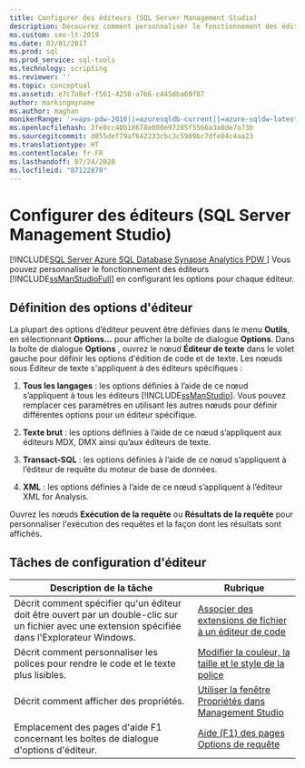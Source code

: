 ```yaml
---
title: Configurer des éditeurs (SQL Server Management Studio)
description: Découvrez comment personnaliser le fonctionnement des éditeurs SQL Server Management Studio en définissant des options dans la boîte de dialogue Options.
ms.custom: seo-lt-2019
ms.date: 03/01/2017
ms.prod: sql
ms.prod_service: sql-tools
ms.technology: scripting
ms.reviewer: ''
ms.topic: conceptual
ms.assetid: e7c7a8ef-f561-4258-a7b6-c445dba69f87
author: markingmyname
ms.author: maghan
monikerRange: '>=aps-pdw-2016||=azuresqldb-current||=azure-sqldw-latest||>=sql-server-2016||=sqlallproducts-allversions||>=sql-server-linux-2017||=azuresqldb-mi-current'
ms.openlocfilehash: 2fe8cc40b18678e080e97285f5566a3a0de7a73b
ms.sourcegitcommit: d855def79af642233cbc3c5909bc7dfe04c4aa23
ms.translationtype: HT
ms.contentlocale: fr-FR
ms.lasthandoff: 07/24/2020
ms.locfileid: "87122870"
---
```

# <a name="configure-editors-sql-server-management-studio"></a>Configurer des éditeurs (SQL Server Management Studio)
[!INCLUDE[SQL Server Azure SQL Database Synapse Analytics PDW ](../../includes/applies-to-version/sql-asdb-asdbmi-asa-pdw.md)]
  Vous pouvez personnaliser le fonctionnement des éditeurs [!INCLUDE[ssManStudioFull](../../includes/ssmanstudiofull-md.md)] en configurant les options pour chaque éditeur.  
  
## <a name="setting-editor-options"></a>Définition des options d'éditeur  
 La plupart des options d’éditeur peuvent être définies dans le menu **Outils**, en sélectionnant **Options...** pour afficher la boîte de dialogue **Options**. Dans la boîte de dialogue **Options** , ouvrez le nœud **Éditeur de texte** dans le volet gauche pour définir les options d'édition de code et de texte. Les nœuds sous Éditeur de texte s'appliquent à des éditeurs spécifiques :  
  
1.  **Tous les langages** : les options définies à l’aide de ce nœud s’appliquent à tous les éditeurs [!INCLUDE[ssManStudio](../../includes/ssmanstudio-md.md)]. Vous pouvez remplacer ces paramètres en utilisant les autres nœuds pour définir différentes options pour un éditeur spécifique.  
  
2.  **Texte brut** : les options définies à l’aide de ce nœud s’appliquent aux éditeurs MDX, DMX ainsi qu’aux éditeurs de texte.  
  
3.  **Transact-SQL** : les options définies à l’aide de ce nœud s’appliquent à l’éditeur de requête du moteur de base de données.  
  
4.  **XML** : les options définies à l’aide de ce nœud s’appliquent à l’éditeur XML for Analysis.  
  
 Ouvrez les nœuds **Exécution de la requête** ou **Résultats de la requête** pour personnaliser l'exécution des requêtes et la façon dont les résultats sont affichés.  
  
## <a name="editor-configuration-tasks"></a>Tâches de configuration d'éditeur  
  
|Description de la tâche|Rubrique|  
|----------------------|-----------|  
|Décrit comment spécifier qu'un éditeur doit être ouvert par un double-clic sur un fichier avec une extension spécifiée dans l'Explorateur Windows.|[Associer des extensions de fichier à un éditeur de code](../../relational-databases/scripting/associate-file-extensions-to-a-code-editor.md)|  
|Décrit comment personnaliser les polices pour rendre le code et le texte plus lisibles.|[Modifier la couleur, la taille et le style de la police](../../relational-databases/scripting/change-font-color-size-and-style.md)|  
|Décrit comment afficher des propriétés.|[Utiliser la fenêtre Propriétés dans Management Studio](../../relational-databases/scripting/use-the-properties-window-in-management-studio.md)|  
|Emplacement des pages d'aide F1 concernant les boîtes de dialogue d'options d'éditeur.|[Aide (F1) des pages Options de requête](https://msdn.microsoft.com/library/fad98caa-8a29-4b88-8464-f60a5c4fc00e)|  
  
  
